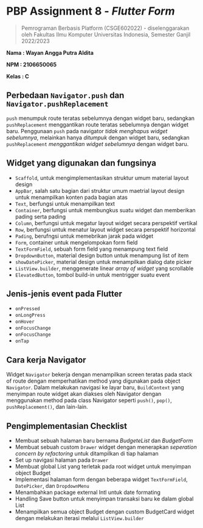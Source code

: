 # PBP Assignment 8 - *Flutter Form*

> Pemrograman Berbasis Platform (CSGE602022) - diselenggarakan oleh 
> Fakultas Ilmu Komputer Universitas Indonesia, Semester Ganjil 2022/2023

**Nama  : Wayan Angga Putra Aldita**

**NPM   : 2106650065**

**Kelas : C**

## Perbedaan `Navigator.push` dan `Navigator.pushReplacement`
`push` menumpuk route teratas sebelumnya dengan widget baru, sedangkan `pushReplacement` menggantikan route teratas sebelumnya dengan widget baru. Penggunaan `push` pada navigator *tidak menghapus widget sebelumnya*, melainkan hanya *ditumpuk* dengan widget baru, sedangkan `pushReplacement` *menggantikan widget sebelumnya* dengan widget baru.

## Widget yang digunakan dan fungsinya
- `Scaffold`, untuk mengimplementasikan struktur umum material layout design
- `AppBar`, salah satu bagian dari struktur umum maetrial layout design untuk menampilkan konten pada bagian atas
- `Text`, berfungsi untuk menampilkan text
- `Container`, berfungsi untuk membungkus suatu widget dan memberikan pading serta pading
- `Column`, berfungsi untuk megatur layout widget secara perspektif vertikal
- `Row`, berfungsi untuk menatur layout widget secara perspektif horizontal
- `Pading`, berufngsi untuk memebrikan jarak pada widget
- `Form`, container untuk mengelompokan form field
- `TextFormField`, sebuah form field yang menampung text field 
- `DropdownButton`, material design button untuk menampung list of item 
- `showDatePicker`, material design untuk menampilkan dialog date picker 
- `ListView.builder`, menggenerate linear *array of widget* yang scrollable 
- `ElevatedButton`, tombol build-in untuk mentrigger suatu event

## Jenis-jenis event pada Flutter
- `onPressed`
- `onLongPress`
- `onHover`
- `onFocusChange`
- `onFocusChange`
- `onTap`

## Cara kerja Navigator
Widget `Navigator` bekerja dengan menampilkan screen teratas pada stack of route dengan memperhatikan method yang digunakan pada object `Navigator`. Dalam melakukan navigasi ke layar baru, `BuildContext` yang menyimpan route widget akan diakses oleh Navigator dengan menggunakan method pada class Navigator seperti `push()`, `pop()`, `pushReplacement()`, dan lain-lain.

## Pengimplementasian Checklist
- Membuat sebuah halaman baru bernama *BudgeteList* dan *BudgetForm*
- Membuat sebuah custom `Drawer` widget dengan menerapkan *seperation concern by refactoring* untuk ditampilkan di tiap halaman
- Set up navigasi halaman pada `Drawer`
- Membuat global List yang terletak pada root widget untuk menyimpan object Budget
- Implementasi halaman form dengan beberapa widget `TextFormField`, `DatePicker`, dan `DropdownMenu` 
- Menambahkan package external Intl untuk date formating
- Handling Save button untuk menyimpan transaksi baru ke dalam global List
- Menampilkan semua object Budget dengan custom BudgetCard widget dengan melakukan iterasi melalui `ListView.builder`